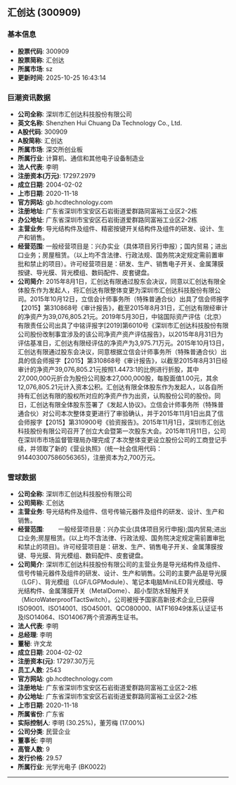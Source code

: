 ## 汇创达 (300909)

### 基本信息

- **股票代码**: 300909
- **股票简称**: 汇创达
- **所属市场**: sz
- **更新时间**: 2025-10-25 16:43:14

### 巨潮资讯数据

- **公司全称**: 深圳市汇创达科技股份有限公司
- **英文名称**: Shenzhen Hui Chuang Da Technology Co., Ltd.
- **A股代码**: 300909
- **A股简称**: 汇创达
- **所属市场**: 深交所创业板
- **所属行业**: 计算机、通信和其他电子设备制造业
- **法人代表**: 李明
- **注册资本(万元)**: 17297.2979
- **成立日期**: 2004-02-02
- **上市日期**: 2020-11-18
- **官方网站**: gb.hcdtechnology.com
- **注册地址**: 广东省深圳市宝安区石岩街道爱群路同富裕工业区2-2栋
- **办公地址**: 广东省深圳市宝安区石岩街道爱群路同富裕工业区2-2栋
- **主营业务**: 导光结构件及组件、精密按键开关结构件及组件的研发、设计、生产和销售。
- **经营范围**: 一般经营项目是：兴办实业（具体项目另行申报）；国内贸易；进出口业务；房屋租赁。（以上均不含法律、行政法规、国务院决定规定需前置审批和禁止的项目）。许可经营项目是：研发、生产、销售电子开关、金属薄膜按键、导光膜、背光模组、数码配件、皮套键盘。
- **公司简介**: 2015年8月1日，汇创达有限通过股东会决议，同意以汇创达有限全体股东作为发起人，将汇创达有限整体变更为深圳市汇创达科技股份有限公司。2015年10月12日，立信会计师事务所（特殊普通合伙）出具了信会师报字【2015】第310868号《审计报告》，截至2015年8月31日，汇创达有限经审计的净资产为39,076,805.21元。2019年5月30日，中铭国际资产评估（北京）有限责任公司出具了中铭评报字[2019]第6010号《深圳市汇创达科技股份有限公司股份改制事宜涉及的该公司净资产资产评估报告》，以2015年8月31日为评估基准日，汇创达有限经评估的净资产为3,975.71万元。2015年10月13日，汇创达有限通过股东会决议，同意根据立信会计师事务所（特殊普通合伙）出具的信会师报字【2015】第310868号《审计报告》，以截至2015年8月31日经审计的净资产39,076,805.21元按照1.4473:1的比例进行折股，其中27,000,000元折合为股份公司股本27,000,000股，每股面值1.00元，其余12,076,805.21元计入资本公积。汇创达有限全体股东作为发起人，以各自所持有汇创达有限的股权所对应的净资产作为出资，认购股份公司的股份。同日，汇创达有限全体股东签署了《发起人协议》。立信会计师事务所（特殊普通合伙）对公司本次整体变更进行了审验确认，并于2015年11月1日出具了信会师报字【2015】第310900号《验资报告》。2015年11月1日，深圳市汇创达科技股份有限公司召开了创立大会暨第一次股东大会。2015年11月11日，公司在深圳市市场监督管理局办理完成了本次整体变更设立股份公司的工商登记手续，并领取了新的《营业执照》（统一社会信用代码：914403007586056365)，注册资本为2,700万元。

### 雪球数据

- **公司全称**: 深圳市汇创达科技股份有限公司
- **公司简称**: 汇创达
- **主营业务**: 导光结构件及组件、信号传输元器件及组件的研发、设计、生产和销售。
- **经营范围**: 　　一般经营项目是：兴办实业(具体项目另行申报);国内贸易;进出口业务;房屋租赁。(以上均不含法律、行政法规、国务院决定规定需前置审批和禁止的项目)。许可经营项目是：研发、生产、销售电子开关、金属薄膜按键、导光膜、背光模组、数码配件、皮套键盘。
- **公司简介**: 深圳市汇创达科技股份有限公司的主营业务是导光结构件及组件、信号传输元器件及组件的研发、设计、生产和销售。公司的主要产品是导光膜（LGF）、背光模组（LGF/LGPModule）、笔记本电脑MiniLED背光模组、导光结构件、金属薄膜开关（MetalDome）、超小型防水轻触开关（MicroWaterproofTactSwitch）。公司被授予国家高新技术企业,已获得ISO9001、ISO14001、ISO45001、QCO80000、IATF16949体系认证证书及ISO14064、ISO14067两个资源再生证书。
- **法人代表**: 李明
- **总经理**: 李明
- **董秘**: 许文龙
- **成立日期**: 2004-02-02
- **注册资本(元)**: 17297.30万元
- **员工人数**: 2543
- **官方网站**: gb.hcdtechnology.com
- **注册地址**: 广东省深圳市宝安区石岩街道爱群路同富裕工业区2-2栋
- **办公地址**: 广东省深圳市宝安区石岩街道爱群路同富裕工业区2-2栋
- **上市日期**: 2020-11-18
- **所属省份**: 广东省
- **实际控制人**: 李明 (30.25%)，董芳梅 (17.00%)
- **公司分类**: 民营企业
- **董事长**: 李明
- **高管人数**: 9
- **发行价格**: 29.57
- **所属行业**: 光学光电子 (BK0022)

---